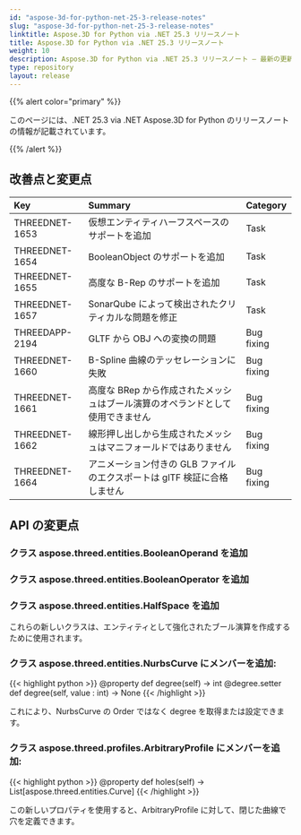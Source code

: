 ```yaml
---
id: "aspose-3d-for-python-net-25-3-release-notes"
slug: "aspose-3d-for-python-net-25-3-release-notes"
linktitle: Aspose.3D for Python via .NET 25.3 リリースノート
title: Aspose.3D for Python via .NET 25.3 リリースノート
weight: 10
description: Aspose.3D for Python via .NET 25.3 リリースノート – 最新の更新と修正。
type: repository
layout: release
---
```


{{% alert color="primary" %}}

このページには、.NET 25.3 via .NET Aspose.3D for Python のリリースノートの情報が記載されています。

{{% /alert %}}
## **改善点と変更点**
|**Key**|**Summary**|**Category**|
| :- | :- | :- |
| THREEDNET-1653 | 仮想エンティティハーフスペースのサポートを追加 | Task |
| THREEDNET-1654 | BooleanObject のサポートを追加 | Task |
| THREEDNET-1655 | 高度な B-Rep のサポートを追加 | Task |
| THREEDNET-1657 | SonarQube によって検出されたクリティカルな問題を修正 | Task |
| THREEDAPP-2194 | GLTF から OBJ への変換の問題 | Bug fixing |
| THREEDNET-1660 | B-Spline 曲線のテッセレーションに失敗 | Bug fixing |
| THREEDNET-1661 | 高度な BRep から作成されたメッシュはブール演算のオペランドとして使用できません | Bug fixing |
| THREEDNET-1662 | 線形押し出しから生成されたメッシュはマニフォールドではありません | Bug fixing |
| THREEDNET-1664 | アニメーション付きの GLB ファイルのエクスポートは glTF 検証に合格しません | Bug fixing |

## API の変更点 ##

### クラス **aspose.threed.entities.BooleanOperand** を追加
### クラス **aspose.threed.entities.BooleanOperator** を追加
### クラス **aspose.threed.entities.HalfSpace** を追加

これらの新しいクラスは、エンティティとして強化されたブール演算を作成するために使用されます。

### クラス **aspose.threed.entities.NurbsCurve** にメンバーを追加:

{{< highlight python >}}
        @property
        def degree(self) -> int
        @degree.setter
        def degree(self, value : int) -> None
{{< /highlight >}}

これにより、NurbsCurve の Order ではなく degree を取得または設定できます。


### クラス **aspose.threed.profiles.ArbitraryProfile** にメンバーを追加:

{{< highlight python >}}
        @property
        def holes(self) -> List[aspose.threed.entities.Curve]
{{< /highlight >}}

この新しいプロパティを使用すると、ArbitraryProfile に対して、閉じた曲線で穴を定義できます。